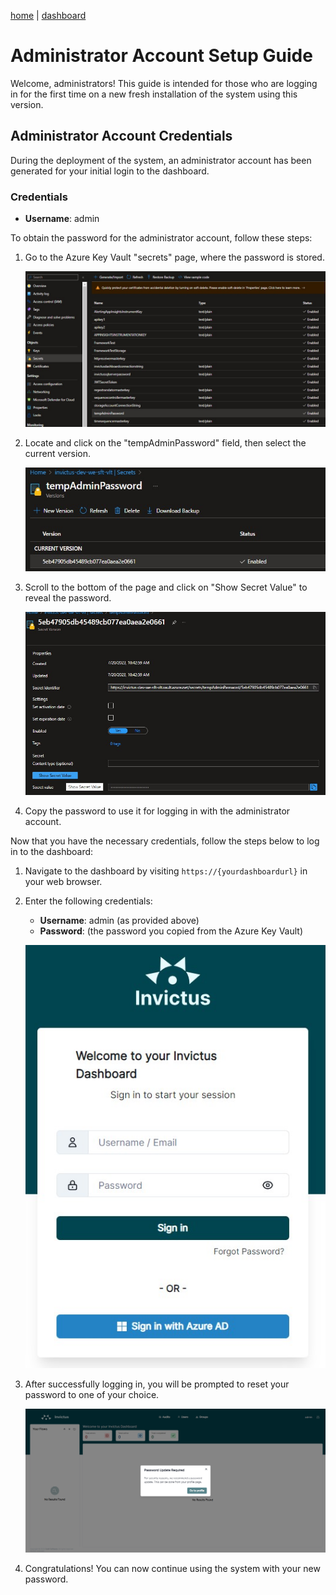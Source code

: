 [home](../README.md) | [dashboard](dashboard.md)

# Administrator Account Setup Guide

Welcome, administrators! This guide is intended for those who are logging in for the first time on a new fresh installation of the system using this version.

## Administrator Account Credentials

During the deployment of the system, an administrator account has been generated for your initial login to the dashboard.

### Credentials

- **Username**: admin

To obtain the password for the administrator account, follow these steps:

1. Go to the Azure Key Vault "secrets" page, where the password is stored.

   ![Azure Key Vault secrets page](../images/dashboard/AdminAccount/adminAccount-1.jpg)

2. Locate and click on the "tempAdminPassword" field, then select the current version.

   ![secret property page version](../images/dashboard/AdminAccount/adminAccount-2.jpg)

3. Scroll to the bottom of the page and click on "Show Secret Value" to reveal the password.

   ![secret property page](../images/dashboard/AdminAccount/adminAccount-3.jpg)

4. Copy the password to use it for logging in with the administrator account.

Now that you have the necessary credentials, follow the steps below to log in to the dashboard:

1. Navigate to the dashboard by visiting `https://{yourdashboardurl}` in your web browser.

2. Enter the following credentials:
   - **Username**: admin (as provided above)
   - **Password**: (the password you copied from the Azure Key Vault)

   ![dashboard login page](../images/dashboard/AdminAccount/adminAccount-4.jpg)

3. After successfully logging in, you will be prompted to reset your password to one of your choice.

   ![dashboard reset password](../images/dashboard/AdminAccount/adminAccount-5.png)

4. Congratulations! You can now continue using the system with your new password.


